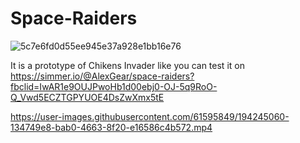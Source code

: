# Space-Raiders
![5c7e6fd0d55ee945e37a928e1bb16e76](https://user-images.githubusercontent.com/61595849/194245339-14e1d056-bc3d-487b-8dd4-210cca6803e2.jpg)


It is a prototype of Chikens Invader like you can test it on 
https://simmer.io/@AlexGear/space-raiders?fbclid=IwAR1e9OUJPwoHb1d00ebj0-OJ-5q9RoO-Q_Vwd5ECZTGPYUOE4DsZwXmx5tE



https://user-images.githubusercontent.com/61595849/194245060-134749e8-bab0-4663-8f20-e16586c4b572.mp4
